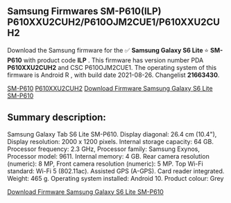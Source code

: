 <h2>Samsung Firmwares SM-P610(ILP) P610XXU2CUH2/P610OJM2CUE1/P610XXU2CUH2</h2>
Download the Samsung firmware for the ✅ <strong>Samsung Galaxy S6 Lite </strong> ⭐ <strong>SM-P610</strong> with product code <strong>ILP</strong> . This firmware has version number PDA <strong>P610XXU2CUH2</strong> and CSC P610OJM2CUE1. The operating system of this firmware is Android R , with build date 2021-08-26. Changelist <strong>21663430</strong>.


[SM-P610](https://samfirm.shop/samsung/model/SM-P610)
[P610XXU2CUH2](https://samfirm.shop/samsung/pda/P610XXU2CUH2)
[Download Firmware Samsung Galaxy S6 Lite SM-P610](https://samfirm.shop/samsung/firmware/452587)
<h2>Summary description:</h2>
<p>Samsung Galaxy Tab S6 Lite SM-P610. Display diagonal: 26.4 cm (10.4"), Display resolution: 2000 x 1200 pixels. Internal storage capacity: 64 GB. Processor frequency: 2.3 GHz, Processor family: Samsung Exynos, Processor model: 9611. Internal memory: 4 GB. Rear camera resolution (numeric): 8 MP, Front camera resolution (numeric): 5 MP. Top Wi-Fi standard: Wi-Fi 5 (802.11ac). Assisted GPS (A-GPS). Card reader integrated. Weight: 465 g. Operating system installed: Android 10. Product colour: Grey</p>


[Download Firmware Samsung Galaxy S6 Lite SM-P610](https://samfirm.shop/samsung/firmware/452587)
